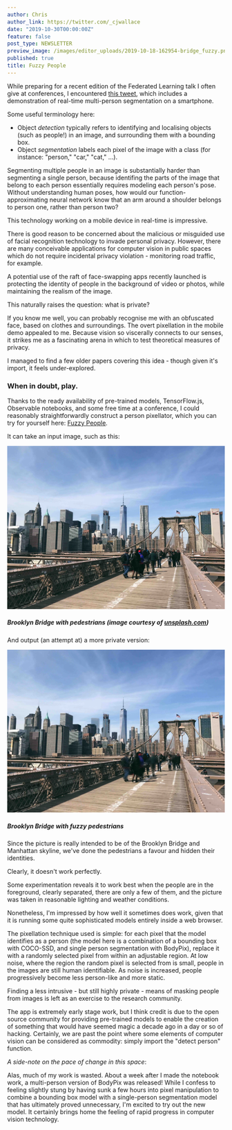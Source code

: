 ```yaml
---
author: Chris
author_link: https://twitter.com/_cjwallace
date: "2019-10-30T00:00:00Z"
feature: false
post_type: NEWSLETTER
preview_image: /images/editor_uploads/2019-10-18-162954-bridge_fuzzy.png
published: true
title: Fuzzy People
---
```


While preparing for a recent edition of the Federated Learning talk I often give at conferences, I encountered [this tweet](https://twitter.com/EliotAndres/status/1175101115966398464), which includes a demonstration of real-time multi-person segmentation on a smartphone.

Some useful terminology here: 
* Object _detection_ typically refers to identifying and localising objects (such as people!) in an image, and surrounding them with a bounding box.
* Object _segmentation_ labels each pixel of the image with a class (for instance: "person," "car," "cat," ...).

Segmenting multiple people in an image is substantially harder than segmenting a single person, because identifing the parts of the image that belong to each person essentially requires modeling each person's pose. Without understanding human poses, how would our function-approximating neural network know that an arm around a shoulder belongs to person one, rather than person two?

This technology working on a mobile device in real-time is impressive.

There is good reason to be concerned about the malicious or misguided use of facial recognition technology to invade personal privacy. However, there are many conceivable applications for computer vision in public spaces which do not require incidental privacy violation - monitoring road traffic, for example.

A potential use of the raft of face-swapping apps recently launched is protecting the identity of people in the background of video or photos, while maintaining the realism of the image.

This naturally raises the question: what is private?

If you know me well, you can probably recognise me with an obfuscated face, based on clothes and surroundings. The overt pixellation in the mobile demo appealed to me. Because vision so viscerally connects to our senses, it strikes me as a fascinating arena in which to test theoretical measures of privacy.

I managed to find a few older papers covering this idea - though given it's import, it feels under-explored.

### When in doubt, play.

Thanks to the ready availability of pre-trained models, TensorFlow.js, Observable notebooks, and some free time at a conference, I could reasonably straightforwardly construct a person pixellator, which you can try for yourself here: [Fuzzy People](https://observablehq.com/@cjwallace/fuzzy-people).

It can take an input image, such as this:

![](/images/editor_uploads/2019-10-18-162850-bridge_not_fuzzy.png)
##### Brooklyn Bridge with pedestrians  (image courtesy of [unsplash.com](https://unsplash.com/photos/AM23EReEsdc))

And output (an attempt at) a more private version:

![](/images/editor_uploads/2019-10-18-162954-bridge_fuzzy.png)
##### Brooklyn Bridge with fuzzy pedestrians

Since the picture is really intended to be of the Brooklyn Bridge and Manhattan skyline, we've done the pedestrians a favour and hidden their identities.

Clearly, it doesn't work perfectly.

Some experimentation reveals it to work best when the people are in the foreground, clearly separated, there are only a few of them, and the picture was taken in reasonable lighting and weather conditions.

Nonetheless, I'm impressed by how well it sometimes does work, given that it is running some quite sophisticated models entirely inside a web browser.

The pixellation technique used is simple: for each pixel that the model identifies as a person (the model here is a combination of a bounding box with COCO-SSD, and single person segmentation with BodyPix), replace it with a randomly selected pixel from within an adjustable region. At low noise, where the region the random pixel is selected from is small, people in the images are still human identifiable. As noise is increased, people progressively become less person-like and more static. 

Finding a less intrusive - but still highly private - means of masking people from images is left as an exercise to the research community.

The app is extremely early stage work, but I think credit is due to the open source community for providing pre-trained models to enable the creation of something that would have seemed magic a decade ago in a day or so of hacking. Certainly, we are past the point where some elements of computer vision can be considered as commodity: simply import the "detect person" function.

_A side-note on the pace of change in this space_:

Alas, much of my work is wasted. About a week after I made the notebook work, a multi-person version of BodyPix was released! While I confess to feeling slightly stung by having sunk a few hours into pixel manipulation to combine a bounding box model with a single-person segmentation model that has ultimately proved unnecessary, I'm excited to try out the new model. It certainly brings home the feeling of rapid progress in computer vision technology.